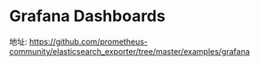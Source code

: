 # Grafana Dashboards

地址: https://github.com/prometheus-community/elasticsearch_exporter/tree/master/examples/grafana
